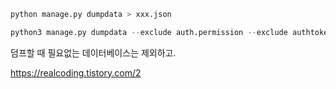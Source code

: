 
```python
python manage.py dumpdata > xxx.json
```

``` python
python3 manage.py dumpdata --exclude auth.permission --exclude authtoken --exclude contenttypes > 2018-11-29.json
```


덤프할 때 필요없는 데이터베이스는 제외하고.

https://realcoding.tistory.com/2
